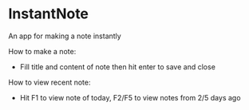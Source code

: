 # InstantNote
An app for making a note instantly

How to make a note:
- Fill title and content of note then hit enter to save and close

How to view recent note:
- Hit F1 to view note of today, F2/F5 to view notes from 2/5 days ago

